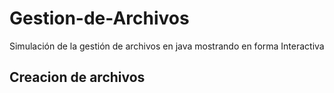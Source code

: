 # Gestion-de-Archivos
Simulación de la gestión de archivos en java mostrando en forma Interactiva
 
 ## Creacion de archivos
